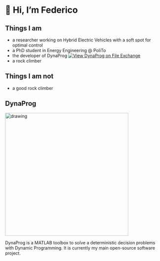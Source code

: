 # 👋 Hi, I’m Federico

## Things I am
- a researcher working on Hybrid Electric Vehicles with a soft spot for optimal control
- a PhD student in Energy Engineering @ PoliTo
- the developer of DynaProg [![View DynaProg on File Exchange](https://www.mathworks.com/matlabcentral/images/matlab-file-exchange.svg)](https://it.mathworks.com/matlabcentral/fileexchange/84260-dynaprog)
- a rock climber

## Things I am not
- a good rock climber

## DynaProg
<img src="https://user-images.githubusercontent.com/60612724/157100590-a469d821-b981-4749-b840-7687cf22b844.png" alt="drawing" width="400"/>

DynaProg is a MATLAB toolbox to solve a deterministic decision problems with Dynamic Programming. It is currently my main open-source software project.
